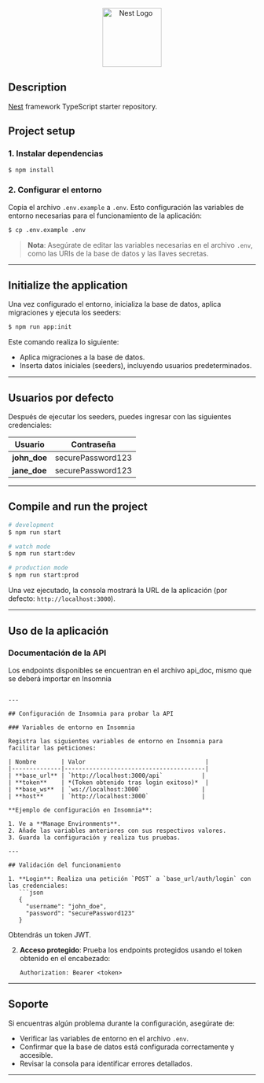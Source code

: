 <p align="center">
  <a href="http://nestjs.com/" target="blank"><img src="https://nestjs.com/img/logo-small.svg" width="120" alt="Nest Logo" /></a>
</p>

## Description

[Nest](https://github.com/nestjs/nest) framework TypeScript starter repository.

## Project setup

### 1. Instalar dependencias
```bash
$ npm install
```

### 2. Configurar el entorno
Copia el archivo `.env.example` a `.env`. Esto configuración las variables de entorno necesarias para el funcionamiento de la aplicación:

```bash
$ cp .env.example .env
```

> **Nota**: Asegúrate de editar las variables necesarias en el archivo `.env`, como las URIs de la base de datos y las llaves secretas.

---

## Initialize the application

Una vez configurado el entorno, inicializa la base de datos, aplica migraciones y ejecuta los seeders:

```bash
$ npm run app:init
```

Este comando realiza lo siguiente:
- Aplica migraciones a la base de datos.
- Inserta datos iniciales (seeders), incluyendo usuarios predeterminados.

---

## Usuarios por defecto

Después de ejecutar los seeders, puedes ingresar con las siguientes credenciales:

| Usuario       | Contraseña         |
|---------------|--------------------|
| **john_doe**  | securePassword123  |
| **jane_doe**  | securePassword123  |

---

## Compile and run the project

```bash
# development
$ npm run start

# watch mode
$ npm run start:dev

# production mode
$ npm run start:prod
```

Una vez ejecutado, la consola mostrará la URL de la aplicación (por defecto: `http://localhost:3000`).

---

## Uso de la aplicación

### Documentación de la API

Los endpoints disponibles se encuentran en el archivo api_doc, mismo que se deberá importar en Insomnia
```

---

## Configuración de Insomnia para probar la API

### Variables de entorno en Insomnia

Registra las siguientes variables de entorno en Insomnia para facilitar las peticiones:

| Nombre       | Valor                                  |
|--------------|----------------------------------------|
| **base_url** | `http://localhost:3000/api`           |
| **token**    | *(Token obtenido tras login exitoso)*  |
| **base_ws**  | `ws://localhost:3000`                 |
| **host**     | `http://localhost:3000`               |

**Ejemplo de configuración en Insomnia**:

1. Ve a **Manage Environments**.
2. Añade las variables anteriores con sus respectivos valores.
3. Guarda la configuración y realiza tus pruebas.

---

## Validación del funcionamiento

1. **Login**: Realiza una petición `POST` a `base_url/auth/login` con las credenciales:
   ```json
   {
     "username": "john_doe",
     "password": "securePassword123"
   }
   ```
   Obtendrás un token JWT.

2. **Acceso protegido**: Prueba los endpoints protegidos usando el token obtenido en el encabezado:
   ```
   Authorization: Bearer <token>
   ```

---

## Soporte

Si encuentras algún problema durante la configuración, asegúrate de:
- Verificar las variables de entorno en el archivo `.env`.
- Confirmar que la base de datos está configurada correctamente y accesible.
- Revisar la consola para identificar errores detallados.

---

